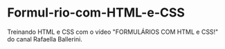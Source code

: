 # Formul-rio-com-HTML-e-CSS
Treinando HTML e CSS com o vídeo "FORMULÁRIOS COM HTML e CSS!" do canal Rafaella Ballerini.
